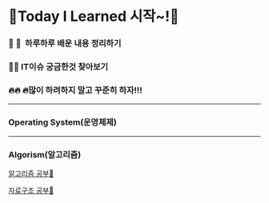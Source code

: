 # :muscle:Today I Learned 시작~!:muscle:



### :punch: :punch: ​ 하루하루 배운 내용 정리하기

### 🙋🙋 IT이슈 궁금한것 찾아보기

### 🔥🔥 🔥많이 하려하지 말고 꾸준히 하자!!!



---

### Operating System(운영체제)

---

### Algorism(알고리즘)

[알고리즘 공부:fist_oncoming:](https://github.com/daehyokkim/TIL/tree/master/Algorithm)

[자료구조 공부:pushpin:](https://github.com/daehyokkim/TIL/tree/master/DataStructures)